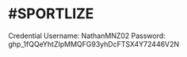 #SPORTLIZE
==========

Credential
Username: NathanMNZ02
Password: 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